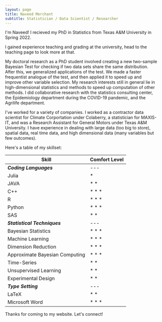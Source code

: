 ```yaml
---
layout: page
title: Naveed Merchant
subtitle: Statistician / Data Scientist / Researcher
---
```


I'm Naveed! I recieved my PhD in Statistics from Texas A&M University in Spring 2022. 

I gained experience teaching and grading at the university, head to the teaching page to look more at that.

My doctoral research as a PhD student involved creating a new two-sample Bayesian Test for checking if two data sets share the same distribution. After this, we generalized applications of the test. We made a faster frequentist analogue of the test, and then applied it to speed up and improve other variable selection. My research interests still in general lie in high-dimensional statistics and methods to speed up computation of other methods. I did collaborative research with the statistics consulting center, the Epidemiology department during the COVID-19 pandemic, and the Agrilife department. 
 
I've worked for a variety of companies. I worked as a contractor data scientist for Climate Corportation under Colaberry, a statistician for MAXIS-IT, and was a Research Assistant for General Motors under Texas A&M University. I have experience in dealing with large data (too big to store), spatial data, real time data, and high dimensional data (many variables but few outcomes). 

Here's a table of my skillset:

| Skill | Comfort Level |
| --- | ----------- |
| **_Coding Languages_** | --- |
| Julia | \* | 
| JAVA | \* \* | 
| C++ | \* \* \* | 
| R | \* \* \* |
| Python | \* \* \* |
| SAS | \* \*  |
| **_Statistical Techniques_** | --- |
| Bayesian Statistics | \* \* \* |
| Machine Learning | \* \* \* |
| Dimension Reduction | \* \* \* |
| Approximate Bayesian Computing | \* \* \* |
| Time-Series | \* \* |
| Unsupervised Learning | \* \* |
| Experimental Design | \* \* |
| **_Type Setting_** | --- |
| LaTeX | \* \* |
| Microsoft Word | \* \* \* |



Thanks for coming to my website. Let's connect!
